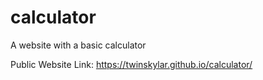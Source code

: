 # calculator
A website with a basic calculator

Public Website Link: https://twinskylar.github.io/calculator/
